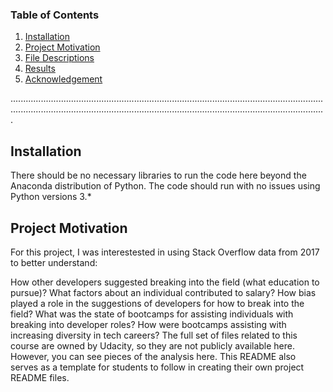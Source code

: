 ### Table of Contents
1. [Installation](#Installation)
2. [Project Motivation](#motivation)
3. [File Descriptions](#descriptions)
4. [Results](#results)
5. [Acknowledgement](#acknowledgement)

.........................................................................................................................................................................................................................................................
<a name="installation"/>
## Installation
There should be no necessary libraries to run the code here beyond the Anaconda distribution of Python. The code should run with no issues using Python versions 3.*

## Project Motivation
For this project, I was interestested in using Stack Overflow data from 2017 to better understand:

How other developers suggested breaking into the field (what education to pursue)?
What factors about an individual contributed to salary?
How bias played a role in the suggestions of developers for how to break into the field?
What was the state of bootcamps for assisting individuals with breaking into developer roles?
How were bootcamps assisting with increasing diversity in tech careers?
The full set of files related to this course are owned by Udacity, so they are not publicly available here. However, you can see pieces of the analysis here. This README also serves as a template for students to follow in creating their own project README files.
